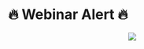 # 🔥 Webinar Alert 🔥 

<p align="center">
<a href="https://www.bigmarker.com/smartproxy/Web-Scraping-at-Scale-Strategies-for-Handling-Large-Volumes-of-Data?utm_bmcr_source=github"><img src="https://i.imgur.com/ajGfLND.png"></a>

